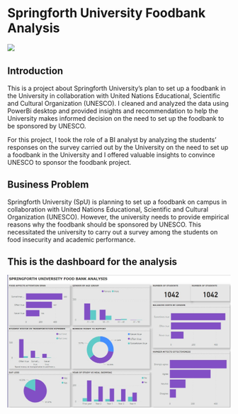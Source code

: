 # Springforth University Foodbank Analysis
![](studentdona.jpg)

## Introduction

This is a project about Springforth University’s plan to set up a foodbank in the University in collaboration with United Nations Educational, Scientific and Cultural Organization (UNESCO). I cleaned and analyzed the data using PowerBi desktop and provided insights and recommendation to help the University makes informed decision on the need to set up the foodbank to be sponsored by UNESCO.

For this project, I took the role of a BI analyst by analyzing the students’ responses on the survey carried out by the University on the need to set up a foodbank in the University and I offered valuable insights to convince UNESCO to sponsor the foodbank project.

## Business Problem 
Springforth University (SpU) is planning to set up a foodbank on campus in collaboration with United Nations Educational, Scientific and Cultural Organization (UNESCO). However, the university needs to provide empirical reasons why the foodbank should be sponsored by UNESCO. This necessitated the university to carry out a survey among the students on food insecurity and academic performance.

## This is the dashboard for the analysis 

![](sssss.jpg)


